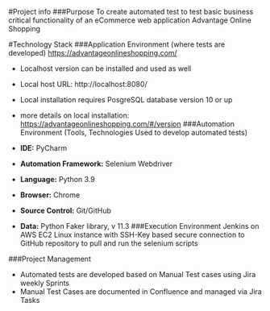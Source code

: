 #Project info
###Purpose
To create automated test to test basic business critical functionality of an eCommerce web application Advantage Online Shopping

#Technology Stack
###Application Environment
(where tests are developed) https://advantageonlineshopping.com/

- Localhost version can be installed and used as well
- Local host URL: http://localhost:8080/
- Local installation requires PosgreSQL database version 10 or up
- more details on local installation: https://advantageonlineshopping.com/#/version
###Automation Environment
(Tools, Technologies Used to develop automated tests)

- **IDE:** PyCharm
- **Automation Framework:** Selenium Webdriver
- **Language:** Python 3.9
- **Browser:** Chrome
- **Source Control:** Git/GitHub
- **Data:** Python Faker library, v 11.3
###Execution Environment
Jenkins on AWS EC2 Linux instance with SSH-Key based secure connection to GitHub repository to pull and run the selenium scripts

###Project Management
- Automated tests are developed based on Manual Test cases using Jira weekly Sprints
- Manual Test Cases are documented in Confluence and managed via Jira Tasks
